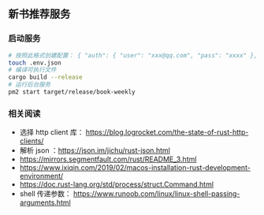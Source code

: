 ## 新书推荐服务

### 启动服务

```sh
# 按照此格式创建配置： { "auth": { "user": "xxx@qq.com", "pass": "xxxx" }, "to": "xxx@qq.com" }
touch .env.json
# 编译可执行文件
cargo build --release
# 运行后台服务
pm2 start target/release/book-weekly
```

### 相关阅读

- 选择 http client 库： https://blog.logrocket.com/the-state-of-rust-http-clients/
- 解析 json ：https://json.im/jichu/rust-json.html
- https://mirrors.segmentfault.com/rust/README_3.html
- https://www.ixiqin.com/2019/02/macos-installation-rust-development-environment/
- https://doc.rust-lang.org/std/process/struct.Command.html
- shell 传递参数： https://www.runoob.com/linux/linux-shell-passing-arguments.html
